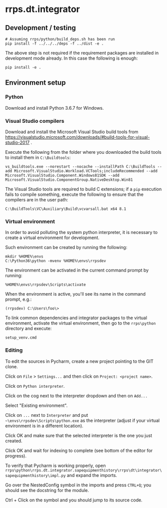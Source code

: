 # rrps.dt.integrator

## Development / testing
```shell
# Assuming rrps/python/build_deps.sh has been run
pip install -f ../../../deps -f ../dist -e .
```
The above step is not required if the requirement packages are installed in development mode already. In this case the following is enough:
```shell
pip install -e .
```

## Environment setup

### Python

Download and install Python 3.6.7 for Windows.

### Visual Studio compilers

Download and install the Microsoft Visual Studio build tools from https://visualstudio.microsoft.com/downloads/#build-tools-for-visual-studio-2017 .

Execute the following from the folder where you downloaded the build tools to install them in `C:\Buildtools`:

```
vs_buildtools.exe --norestart --nocache --installPath C:\BuildTools --add Microsoft.VisualStudio.Workload.VCTools;includeRecommended --add Microsoft.VisualStudio.Component.Windows81SDK --add Microsoft.VisualStudio.ComponentGroup.NativeDesktop.Win81
```

The Visual Studio tools are required to build C extensions; if a `pip` execution fails to compile something, execute the following to ensure that the compilers are in the user path:

```
C:\BuildTools\VC\Auxiliary\Build\vcvarsall.bat x64 8.1
```

### Virtual environment

In order to avoid polluting the system python interpreter, it is necessary to create a virtual environment for development.

Such environment can be created by running the following:

```
mkdir %HOME%\envs
C:\Python36\python -mvenv %HOME%\envs\rrpsdev
```

The environment can be activated in the current command prompt by running:

```
%HOME%\envs\rrpsdev\Scripts\activate
```

When the environment is active, you'll see its name in the command prompt, e.g.:

```
(rrpsdev) C:\Users\foo\>
```

To link common dependencies and integrator packages to the virtual environment, activate the virtual environment, then go to the `rrps\python` directory and execute:

```
setup_venv.cmd
```

### Editing

To edit the sources in Pycharm, create a new project pointing to the GIT clone.

Click on `File` > `Settings...` and then click on `Project: <project name>`.

Click on `Python interpreter`.

Click on the cog next to the interpreter dropdown and then on `Add...`

Select "Existing environment".

Click on `...` next to `Interpreter` and put `~\envs\rrpsdev\Scripts\python.exe` as the interpreter (adjust if your virtual environment is in a different location).

Click OK and make sure that the selected interpreter is the one you just created.

Click OK and wait for indexing to complete (see bottom of the editor for progress).

To verify that Pycharm is working properly, open `rrps\python\rrps.dt.integrator.sapequipmenthistory\rrps\dt\integrator\sapequipmenthistory\impl.py` and expand the imports.

Go over the NestedConfig symbol in the imports and press `CTRL+Q`; you should see the docstring for the module.

Ctrl + Click on the symbol and you should jump to its source code.